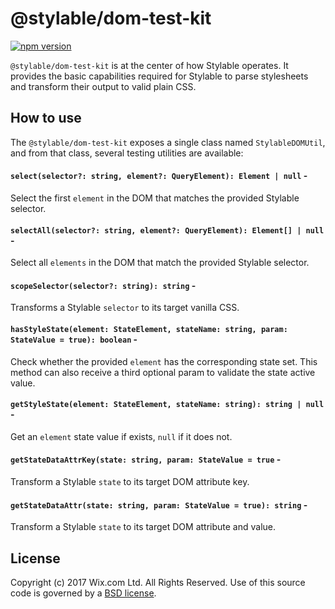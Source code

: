 # @stylable/dom-test-kit

[![npm version](https://img.shields.io/npm/v/@stylable/dom-test-kit.svg)](https://www.npmjs.com/package/stylable/dom-test-kit)

`@stylable/dom-test-kit` is at the center of how Stylable operates. It provides the basic capabilities required for Stylable to parse stylesheets and transform their output to valid plain CSS.

## How to use

The `@stylable/dom-test-kit` exposes a single class named `StylableDOMUtil`, and from that class, several testing utilities are available:

#### `select(selector?: string, element?: QueryElement): Element | null` -
Select the first `element` in the DOM that matches the provided Stylable selector.

#### `selectAll(selector?: string, element?: QueryElement): Element[] | null` -
Select all `elements` in the DOM that match the provided Stylable selector.

#### `scopeSelector(selector?: string): string` -
Transforms a Stylable `selector` to its target vanilla CSS.

#### `hasStyleState(element: StateElement, stateName: string, param: StateValue = true): boolean` -
Check whether the provided `element` has the corresponding state set. This method can also receive a third optional param to validate the state active value.

#### `getStyleState(element: StateElement, stateName: string): string | null` -
Get an `element` state value if exists, `null` if it does not.

#### `getStateDataAttrKey(state: string, param: StateValue = true` -
Transform a Stylable `state` to its target DOM attribute key.

#### `getStateDataAttr(state: string, param: StateValue = true): string` -
Transform a Stylable `state` to its target DOM attribute and value.


## License

Copyright (c) 2017 Wix.com Ltd. All Rights Reserved. Use of this source code is governed by a [BSD license](./LICENSE).
